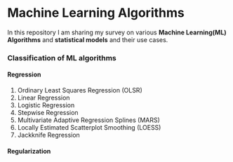 # Machine Learning Algorithms

In this repository I am sharing my survey on various **Machine Learning(ML) Algorithms** and **statistical models** and their use cases.

###                                         Classification of ML algorithms

#### Regression
1. Ordinary Least Squares Regression (OLSR)
2. Linear Regression
3. Logistic Regression
4. Stepwise Regression
5. Multivariate Adaptive Regression Splines (MARS)
6. Locally Estimated Scatterplot Smoothing (LOESS)
7. Jackknife Regression

#### Regularization
